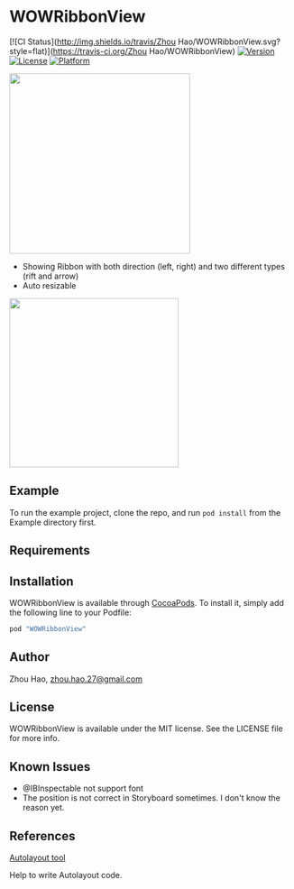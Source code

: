 # WOWRibbonView

[![CI Status](http://img.shields.io/travis/Zhou Hao/WOWRibbonView.svg?style=flat)](https://travis-ci.org/Zhou Hao/WOWRibbonView)
[![Version](https://img.shields.io/cocoapods/v/WOWRibbonView.svg?style=flat)](http://cocoapods.org/pods/WOWRibbonView)
[![License](https://img.shields.io/cocoapods/l/WOWRibbonView.svg?style=flat)](http://cocoapods.org/pods/WOWRibbonView)
[![Platform](https://img.shields.io/cocoapods/p/WOWRibbonView.svg?style=flat)](http://cocoapods.org/pods/WOWRibbonView)

<img src="screenshot2.jpg" width="320">

- Showing Ribbon with both direction (left, right) and two different types (rift and arrow) 
- Auto resizable

<img src="screenshot.jpg" width="300">

## Example

To run the example project, clone the repo, and run `pod install` from the Example directory first.

## Requirements

## Installation

WOWRibbonView is available through [CocoaPods](http://cocoapods.org). To install
it, simply add the following line to your Podfile:

```ruby
pod "WOWRibbonView"
```

## Author

Zhou Hao, zhou.hao.27@gmail.com

## License

WOWRibbonView is available under the MIT license. See the LICENSE file for more info.

## Known Issues

- @IBInspectable not support font
- The position is not correct in Storyboard sometimes. I don't know the reason yet.

## References

[Autolayout tool](https://autolayoutconstraints.com/)

Help to write Autolayout code.
